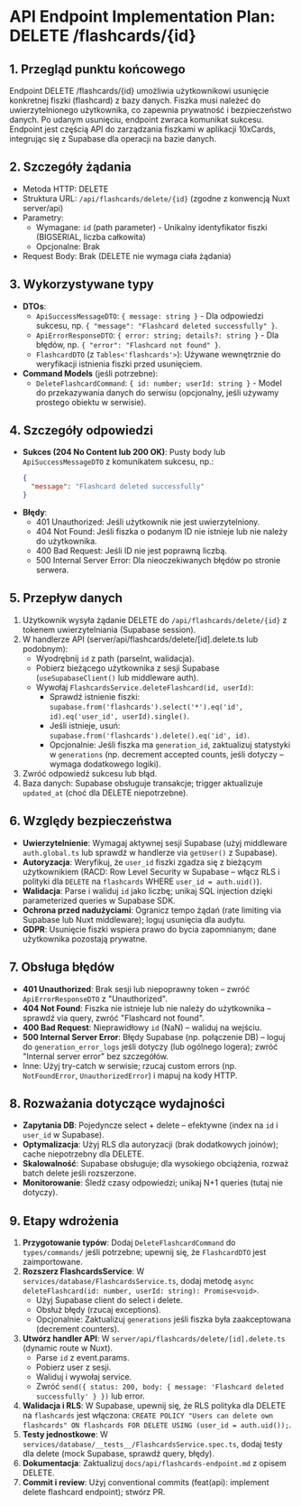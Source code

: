 # API Endpoint Implementation Plan: DELETE /flashcards/{id}

## 1. Przegląd punktu końcowego
Endpoint DELETE /flashcards/{id} umożliwia użytkownikowi usunięcie konkretnej fiszki (flashcard) z bazy danych. Fiszka musi należeć do uwierzytelnionego użytkownika, co zapewnia prywatność i bezpieczeństwo danych. Po udanym usunięciu, endpoint zwraca komunikat sukcesu. Endpoint jest częścią API do zarządzania fiszkami w aplikacji 10xCards, integrując się z Supabase dla operacji na bazie danych.

## 2. Szczegóły żądania
- Metoda HTTP: DELETE
- Struktura URL: `/api/flashcards/delete/{id}` (zgodne z konwencją Nuxt server/api)
- Parametry:
  - Wymagane: `id` (path parameter) - Unikalny identyfikator fiszki (BIGSERIAL, liczba całkowita)
  - Opcjonalne: Brak
- Request Body: Brak (DELETE nie wymaga ciała żądania)

## 3. Wykorzystywane typy
- **DTOs**:
  - `ApiSuccessMessageDTO`: `{ message: string }` - Dla odpowiedzi sukcesu, np. `{ "message": "Flashcard deleted successfully" }`.
  - `ApiErrorResponseDTO`: `{ error: string; details?: string }` - Dla błędów, np. `{ "error": "Flashcard not found" }`.
  - `FlashcardDTO` (z `Tables<'flashcards'>`): Używane wewnętrznie do weryfikacji istnienia fiszki przed usunięciem.
- **Command Models** (jeśli potrzebne):
  - `DeleteFlashcardCommand`: `{ id: number; userId: string }` - Model do przekazywania danych do serwisu (opcjonalny, jeśli używamy prostego obiektu w serwisie).

## 4. Szczegóły odpowiedzi
- **Sukces (204 No Content lub 200 OK)**: Pusty body lub `ApiSuccessMessageDTO` z komunikatem sukcesu, np.:
  ```json
  {
    "message": "Flashcard deleted successfully"
  }
  ```
- **Błędy**:
  - 401 Unauthorized: Jeśli użytkownik nie jest uwierzytelniony.
  - 404 Not Found: Jeśli fiszka o podanym ID nie istnieje lub nie należy do użytkownika.
  - 400 Bad Request: Jeśli ID nie jest poprawną liczbą.
  - 500 Internal Server Error: Dla nieoczekiwanych błędów po stronie serwera.

## 5. Przepływ danych
1. Użytkownik wysyła żądanie DELETE do `/api/flashcards/delete/{id}` z tokenem uwierzytelniania (Supabase session).
2. W handlerze API (server/api/flashcards/delete/[id].delete.ts lub podobnym):
   - Wyodrębnij `id` z path (parseInt, walidacja).
   - Pobierz bieżącego użytkownika z sesji Supabase (`useSupabaseClient()` lub middleware auth).
   - Wywołaj `FlashcardsService.deleteFlashcard(id, userId)`:
     - Sprawdź istnienie fiszki: `supabase.from('flashcards').select('*').eq('id', id).eq('user_id', userId).single()`.
     - Jeśli istnieje, usuń: `supabase.from('flashcards').delete().eq('id', id)`.
     - Opcjonalnie: Jeśli fiszka ma `generation_id`, zaktualizuj statystyki w `generations` (np. decrement accepted counts, jeśli dotyczy – wymaga dodatkowego logiki).
3. Zwróć odpowiedź sukcesu lub błąd.
4. Baza danych: Supabase obsługuje transakcje; trigger aktualizuje `updated_at` (choć dla DELETE niepotrzebne).

## 6. Względy bezpieczeństwa
- **Uwierzytelnienie**: Wymagaj aktywnej sesji Supabase (użyj middleware `auth.global.ts` lub sprawdź w handlerze via `getUser()` z Supabase).
- **Autoryzacja**: Weryfikuj, że `user_id` fiszki zgadza się z bieżącym użytkownikiem (RACD: Row Level Security w Supabase – włącz RLS i polityki dla `DELETE` na `flashcards` WHERE `user_id = auth.uid()`).
- **Walidacja**: Parse i waliduj `id` jako liczbę; unikaj SQL injection dzięki parameterized queries w Supabase SDK.
- **Ochrona przed nadużyciami**: Ogranicz tempo żądań (rate limiting via Supabase lub Nuxt middleware); loguj usunięcia dla audytu.
- **GDPR**: Usunięcie fiszki wspiera prawo do bycia zapomnianym; dane użytkownika pozostają prywatne.

## 7. Obsługa błędów
- **401 Unauthorized**: Brak sesji lub niepoprawny token – zwróć `ApiErrorResponseDTO` z "Unauthorized".
- **404 Not Found**: Fiszka nie istnieje lub nie należy do użytkownika – sprawdź via query, zwróć "Flashcard not found".
- **400 Bad Request**: Nieprawidłowy `id` (NaN) – waliduj na wejściu.
- **500 Internal Server Error**: Błędy Supabase (np. połączenie DB) – loguj do `generation_error_logs` jeśli dotyczy (lub ogólnego logera); zwróć "Internal server error" bez szczegółów.
- Inne: Użyj try-catch w serwisie; rzucaj custom errors (np. `NotFoundError`, `UnauthorizedError`) i mapuj na kody HTTP.

## 8. Rozważania dotyczące wydajności
- **Zapytania DB**: Pojedyncze select + delete – efektywne (index na `id` i `user_id` w Supabase).
- **Optymalizacja**: Użyj RLS dla autoryzacji (brak dodatkowych joinów); cache niepotrzebny dla DELETE.
- **Skalowalność**: Supabase obsługuje; dla wysokiego obciążenia, rozważ batch delete jeśli rozszerzone.
- **Monitorowanie**: Śledź czasy odpowiedzi; unikaj N+1 queries (tutaj nie dotyczy).

## 9. Etapy wdrożenia
1. **Przygotowanie typów**: Dodaj `DeleteFlashcardCommand` do `types/commands/` jeśli potrzebne; upewnij się, że `FlashcardDTO` jest zaimportowane.
2. **Rozszerz FlashcardsService**: W `services/database/FlashcardsService.ts`, dodaj metodę `async deleteFlashcard(id: number, userId: string): Promise<void>`.
   - Użyj Supabase client do select i delete.
   - Obsłuż błędy (rzucaj exceptions).
   - Opcjonalnie: Zaktualizuj `generations` jeśli fiszka była zaakceptowana (decrement counters).
3. **Utwórz handler API**: W `server/api/flashcards/delete/[id].delete.ts` (dynamic route w Nuxt).
   - Parse `id` z event.params.
   - Pobierz user z sesji.
   - Waliduj i wywołaj service.
   - Zwróć `send({ status: 200, body: { message: 'Flashcard deleted successfully' } })` lub error.
4. **Walidacja i RLS**: W Supabase, upewnij się, że RLS polityka dla DELETE na `flashcards` jest włączona: `CREATE POLICY "Users can delete own flashcards" ON flashcards FOR DELETE USING (user_id = auth.uid());`.
5. **Testy jednostkowe**: W `services/database/__tests__/FlashcardsService.spec.ts`, dodaj testy dla delete (mock Supabase, sprawdź query, błędy).
6. **Dokumentacja**: Zaktualizuj `docs/api/flashcards-endpoint.md` z opisem DELETE.
7. **Commit i review**: Użyj conventional commits (feat(api): implement delete flashcard endpoint); stwórz PR.
